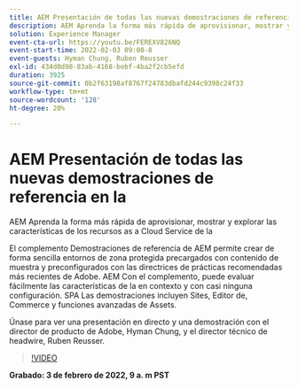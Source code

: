 ```yaml
---
title: AEM Presentación de todas las nuevas demostraciones de referencia en la
description: AEM Aprenda la forma más rápida de aprovisionar, mostrar y explorar las funciones de la as a Cloud Service con el complemento Demostraciones de referencia.
solution: Experience Manager
event-cta-url: https://youtu.be/FEREXV826NQ
event-start-time: 2022-02-03 09:00-8
event-guests: Hyman Chung, Ruben Reusser
exl-id: 434d0d98-83ab-4168-bebf-4ba2f2cb5efd
duration: 3925
source-git-commit: 0b2f63198af8767f24783dbafd244c9398c24f33
workflow-type: tm+mt
source-wordcount: '128'
ht-degree: 20%

---
```


# AEM Presentación de todas las nuevas demostraciones de referencia en la

AEM Aprenda la forma más rápida de aprovisionar, mostrar y explorar las características de los recursos as a Cloud Service de la

El complemento Demostraciones de referencia de AEM permite crear de forma sencilla entornos de zona protegida precargados con contenido de muestra y preconfigurados con las directrices de prácticas recomendadas más recientes de Adobe. AEM Con el complemento, puede evaluar fácilmente las características de la en contexto y con casi ninguna configuración. SPA Las demostraciones incluyen Sites, Editor de, Commerce y funciones avanzadas de Assets.

Únase para ver una presentación en directo y una demostración con el director de producto de Adobe, Hyman Chung, y el director técnico de headwire, Ruben Reusser.

>[!VIDEO](https://video.tv.adobe.com/v/340236/?quality=12&learn=on)

**Grabado: 3 de febrero de 2022, 9 a. m PST**

